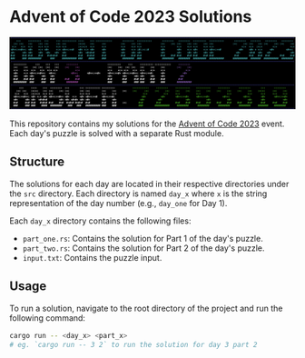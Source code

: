 # Advent of Code 2023 Solutions

![screenshot of logger output to stdio](screenshots/logger.png)

This repository contains my solutions for the [Advent of Code 2023](https://adventofcode.com/2023) event. Each day's puzzle is solved with a separate Rust module.

## Structure

The solutions for each day are located in their respective directories under the `src` directory. Each directory is named `day_x` where `x` is the string representation of the day number (e.g., `day_one` for Day 1).

Each `day_x` directory contains the following files:

-   `part_one.rs`: Contains the solution for Part 1 of the day's puzzle.
-   `part_two.rs`: Contains the solution for Part 2 of the day's puzzle.
-   `input.txt`: Contains the puzzle input.

## Usage

To run a solution, navigate to the root directory of the project and run the following command:

```bash
cargo run -- <day_x> <part_x>
# eg. `cargo run -- 3 2` to run the solution for day 3 part 2
```
